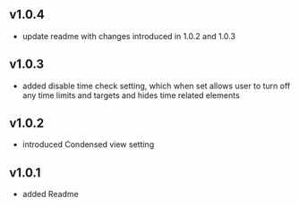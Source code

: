 ## v1.0.4

* update readme with changes introduced in 1.0.2 and 1.0.3

## v1.0.3

* added disable time check setting, which when set allows user to turn off any time limits and targets and hides time related elements 

## v1.0.2

* introduced Condensed view setting

## v1.0.1

* added Readme